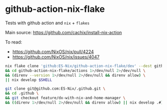 # github-action-nix-flake
Tests with github action and `nix` + `flakes`


Main source: https://github.com/cachix/install-nix-action

To read:
- https://github.com/NixOS/nix/pull/4224
- https://github.com/NixOS/nix/issues/4047


```bash
nix flake clone 'github:ES-Nix/github-action-nix-flake/dev' --dest github-action-nix-flake/actions \
&& cd github-action-nix-flake/actions 1>/dev/null 2>/dev/null \
&& (direnv --version 1>/dev/null 2>/dev/null && direnv allow) \
|| nix develop $SHELL
```

```bash
git clone git@github.com:ES-Nix/.github.git \
&& cd .github \
&& git checkout feature/dx-with-nix-and-home-manager \
&& ((direnv 1>/dev/null 2>/dev/null && direnv allow) || nix develop .#)
```
